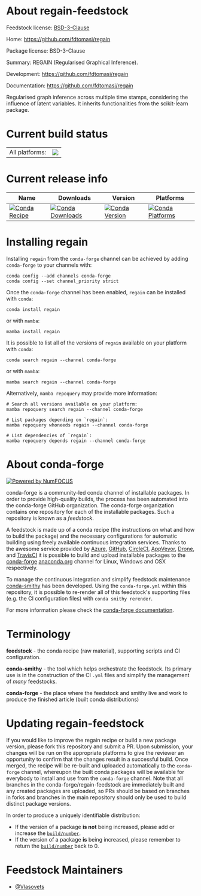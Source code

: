 About regain-feedstock
======================

Feedstock license: [BSD-3-Clause](https://github.com/conda-forge/regain-feedstock/blob/main/LICENSE.txt)

Home: https://github.com/fdtomasi/regain

Package license: BSD-3-Clause

Summary: REGAIN (Regularised Graphical Inference).

Development: https://github.com/fdtomasi/regain

Documentation: https://github.com/fdtomasi/regain

Regularised graph inference across multiple time stamps, considering the influence of latent variables.
It inherits functionalities from the scikit-learn package.


Current build status
====================


<table><tr><td>All platforms:</td>
    <td>
      <a href="https://dev.azure.com/conda-forge/feedstock-builds/_build/latest?definitionId=16994&branchName=main">
        <img src="https://dev.azure.com/conda-forge/feedstock-builds/_apis/build/status/regain-feedstock?branchName=main">
      </a>
    </td>
  </tr>
</table>

Current release info
====================

| Name | Downloads | Version | Platforms |
| --- | --- | --- | --- |
| [![Conda Recipe](https://img.shields.io/badge/recipe-regain-green.svg)](https://anaconda.org/conda-forge/regain) | [![Conda Downloads](https://img.shields.io/conda/dn/conda-forge/regain.svg)](https://anaconda.org/conda-forge/regain) | [![Conda Version](https://img.shields.io/conda/vn/conda-forge/regain.svg)](https://anaconda.org/conda-forge/regain) | [![Conda Platforms](https://img.shields.io/conda/pn/conda-forge/regain.svg)](https://anaconda.org/conda-forge/regain) |

Installing regain
=================

Installing `regain` from the `conda-forge` channel can be achieved by adding `conda-forge` to your channels with:

```
conda config --add channels conda-forge
conda config --set channel_priority strict
```

Once the `conda-forge` channel has been enabled, `regain` can be installed with `conda`:

```
conda install regain
```

or with `mamba`:

```
mamba install regain
```

It is possible to list all of the versions of `regain` available on your platform with `conda`:

```
conda search regain --channel conda-forge
```

or with `mamba`:

```
mamba search regain --channel conda-forge
```

Alternatively, `mamba repoquery` may provide more information:

```
# Search all versions available on your platform:
mamba repoquery search regain --channel conda-forge

# List packages depending on `regain`:
mamba repoquery whoneeds regain --channel conda-forge

# List dependencies of `regain`:
mamba repoquery depends regain --channel conda-forge
```


About conda-forge
=================

[![Powered by
NumFOCUS](https://img.shields.io/badge/powered%20by-NumFOCUS-orange.svg?style=flat&colorA=E1523D&colorB=007D8A)](https://numfocus.org)

conda-forge is a community-led conda channel of installable packages.
In order to provide high-quality builds, the process has been automated into the
conda-forge GitHub organization. The conda-forge organization contains one repository
for each of the installable packages. Such a repository is known as a *feedstock*.

A feedstock is made up of a conda recipe (the instructions on what and how to build
the package) and the necessary configurations for automatic building using freely
available continuous integration services. Thanks to the awesome service provided by
[Azure](https://azure.microsoft.com/en-us/services/devops/), [GitHub](https://github.com/),
[CircleCI](https://circleci.com/), [AppVeyor](https://www.appveyor.com/),
[Drone](https://cloud.drone.io/welcome), and [TravisCI](https://travis-ci.com/)
it is possible to build and upload installable packages to the
[conda-forge](https://anaconda.org/conda-forge) [anaconda.org](https://anaconda.org/)
channel for Linux, Windows and OSX respectively.

To manage the continuous integration and simplify feedstock maintenance
[conda-smithy](https://github.com/conda-forge/conda-smithy) has been developed.
Using the ``conda-forge.yml`` within this repository, it is possible to re-render all of
this feedstock's supporting files (e.g. the CI configuration files) with ``conda smithy rerender``.

For more information please check the [conda-forge documentation](https://conda-forge.org/docs/).

Terminology
===========

**feedstock** - the conda recipe (raw material), supporting scripts and CI configuration.

**conda-smithy** - the tool which helps orchestrate the feedstock.
                   Its primary use is in the construction of the CI ``.yml`` files
                   and simplify the management of *many* feedstocks.

**conda-forge** - the place where the feedstock and smithy live and work to
                  produce the finished article (built conda distributions)


Updating regain-feedstock
=========================

If you would like to improve the regain recipe or build a new
package version, please fork this repository and submit a PR. Upon submission,
your changes will be run on the appropriate platforms to give the reviewer an
opportunity to confirm that the changes result in a successful build. Once
merged, the recipe will be re-built and uploaded automatically to the
`conda-forge` channel, whereupon the built conda packages will be available for
everybody to install and use from the `conda-forge` channel.
Note that all branches in the conda-forge/regain-feedstock are
immediately built and any created packages are uploaded, so PRs should be based
on branches in forks and branches in the main repository should only be used to
build distinct package versions.

In order to produce a uniquely identifiable distribution:
 * If the version of a package **is not** being increased, please add or increase
   the [``build/number``](https://docs.conda.io/projects/conda-build/en/latest/resources/define-metadata.html#build-number-and-string).
 * If the version of a package **is** being increased, please remember to return
   the [``build/number``](https://docs.conda.io/projects/conda-build/en/latest/resources/define-metadata.html#build-number-and-string)
   back to 0.

Feedstock Maintainers
=====================

* [@Vlasovets](https://github.com/Vlasovets/)

